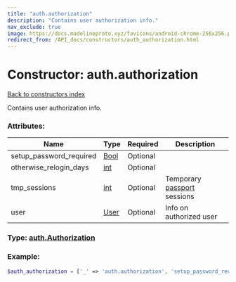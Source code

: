 ```yaml
---
title: "auth.authorization"
description: "Contains user authorization info."
nav_exclude: true
image: https://docs.madelineproto.xyz/favicons/android-chrome-256x256.png
redirect_from: /API_docs/constructors/auth_authorization.html
---
```

# Constructor: auth.authorization  
[Back to constructors index](index.md)



Contains user authorization info.

### Attributes:

| Name     |    Type       | Required | Description |
|----------|---------------|----------|-------------|
|setup\_password\_required|[Bool](../types/Bool.md) | Optional|
|otherwise\_relogin\_days|[int](../types/int.md) | Optional|
|tmp\_sessions|[int](../types/int.md) | Optional|Temporary [passport](https://core.telegram.org/passport) sessions|
|user|[User](../types/User.md) | Optional|Info on authorized user|



### Type: [auth.Authorization](../types/auth.Authorization.md)


### Example:

```php
$auth_authorization = ['_' => 'auth.authorization', 'setup_password_required' => Bool, 'otherwise_relogin_days' => int, 'tmp_sessions' => int, 'user' => User];
```  
